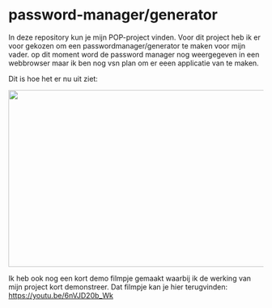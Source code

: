 # password-manager/generator
In deze repository kun je mijn POP-project vinden.
Voor dit project heb ik er voor gekozen om een passwordmanager/generator te maken voor mijn vader.
op dit moment word de password manager nog weergegeven in een webbrowser maar ik ben nog vsn plan om er eeen applicatie van te maken.

Dit is hoe het er nu uit ziet:

<img src="https://user-images.githubusercontent.com/91123636/169697242-9499e58e-7fe1-4a77-b22d-8033edf29978.png" width="650" height="350">

Ik heb ook nog een kort demo filmpje gemaakt waarbij ik de werking van mijn project kort demonstreer. Dat filmpje kan je hier terugvinden:
https://youtu.be/6nVJD20b_Wk
